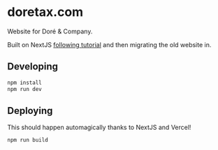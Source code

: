 # doretax.com

Website for Doré & Company.

Built on NextJS [following tutorial](https://next-learn-starter.now.sh/) and then migrating the old website in.

## Developing

```bash
npm install
npm run dev
```

## Deploying

This should happen automagically thanks to NextJS and Vercel!

```bash
npm run build
```
